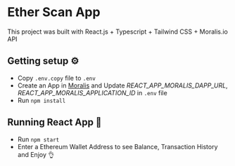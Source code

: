 # Ether Scan App

This project was built with React.js + Typescript + Tailwind CSS + Moralis.io API

## Getting setup ⚙️
- Copy `.env.copy` file to `.env`
- Create an App in [Moralis](https://admin.moralis.io/dapps/) and Update *REACT_APP_MORALIS_DAPP_URL*, *REACT_APP_MORALIS_APPLICATION_ID* in `.env` file
- Run `npm install`

## Running React App 🍪
- Run `npm start`
- Enter a Ethereum Wallet Address to see Balance, Transaction History and Enjoy 👌
